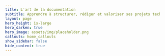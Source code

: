 ```yaml
---
title: L'art de la documentation
subtitle: Apprendre à structurer, rédiger et valoriser ses projets techniques.
layout: page
hero_height: is-large
hero_darken: true
hero_image: assets/img/placeholder.png
callouts: home_callouts
show_sidebar: false
hide_content: true
---
```

